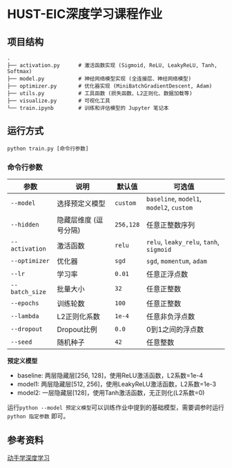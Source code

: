 # HUST-EIC深度学习课程作业
## 项目结构
```
.
├── activation.py      # 激活函数实现 (Sigmoid, ReLU, LeakyReLU, Tanh, Softmax)
├── model.py           # 神经网络模型实现 (全连接层、神经网络模型)
├── optimizer.py       # 优化器实现 (MiniBatchGradientDescent, Adam)
├── utils.py           # 工具函数 (损失函数、L2正则化、数据加载等)
├── visualize.py       # 可视化工具
└── train.ipynb        # 训练和评估模型的 Jupyter 笔记本
```
## 运行方式
```
python train.py [命令行参数]
```

### 命令行参数

| 参数 | 说明 | 默认值 | 可选值 |
|------|------|--------|--------|
| `--model` | 选择预定义模型 | `custom` | `baseline`, `model1`, `model2`, `custom` |
| `--hidden` | 隐藏层维度 (逗号分隔) | `256,128` | 任意正整数序列 |
| `--activation` | 激活函数 | `relu` | `relu`, `leaky_relu`, `tanh`, `sigmoid` |
| `--optimizer` | 优化器 | `sgd` | `sgd`, `momentum`, `adam` |
| `--lr` | 学习率 | `0.01` | 任意正浮点数 |
| `--batch_size` | 批量大小 | `32` | 任意正整数 |
| `--epochs` | 训练轮数 | `100` | 任意正整数 |
| `--lambda` | L2正则化系数 | `1e-4` | 任意非负浮点数 |
| `--dropout` | Dropout比例 | `0.0` | 0到1之间的浮点数 |
| `--seed` | 随机种子 | `42` | 任意整数 |

**预定义模型**
* baseline: 两层隐藏层[256, 128]，使用ReLU激活函数，L2系数=1e-4
* model1: 两层隐藏层[512, 256]，使用LeakyReLU激活函数，L2系数=1e-3
* model2: 一层隐藏层[128]，使用Tanh激活函数，无正则化(L2系数=0)
 
运行```python --model 预定义模型```可以训练作业中提到的基础模型，需要调参时运行```python 指定参数``` 即可。
## 参考资料
[动手学深度学习](https://zh-v2.d2l.ai/)